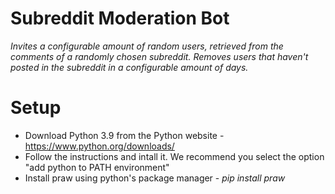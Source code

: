 # Subreddit Moderation Bot

*Invites a configurable amount of random users, retrieved from the comments of a randomly chosen subreddit.*
*Removes users that haven't posted in the subreddit in a configurable amount of days.*

# Setup

- Download Python 3.9 from the Python website - https://www.python.org/downloads/
- Follow the instructions and intall it. We recommend you select the option "add python to PATH environment"
- Install praw using python's package manager - *pip install praw*
